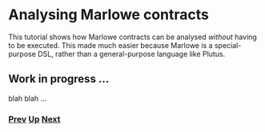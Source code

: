 # Analysing Marlowe contracts

This tutorial shows how Marlowe contracts can be analysed _without_ having to be executed. This made much easier because Marlowe is a special-purpose DSL, rather than a general-purpose language like Plutus.

## Work in progress ... 

blah blah ... 

### [Prev](./meadow-overview.md) [Up](./README.md) [Next](./actus-marlowe.md)